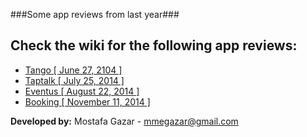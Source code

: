 ###Some app reviews from last year###

Check the wiki for the following app reviews:
----
* [Tango \[ June 27, 2104 \]](https://github.com/MostafaGazar/apps_stripped/wiki/Tango--%5B-June-27,-2104-%5D)
* [Taptalk \[ July 25, 2014 \]](https://github.com/MostafaGazar/apps_stripped/wiki/Taptalk-%5B-July-25,-2014-%5D)
* [Eventus \[ August 22, 2014 \]](https://github.com/MostafaGazar/apps_stripped/wiki/Eventus-%5B-August-22,-2014-%5D)
* [Booking \[ November 11, 2014 \]](https://github.com/MostafaGazar/apps_stripped/wiki/Booking-%5B-November-11,-2014-%5D)


**Developed by:**
Mostafa Gazar - mmegazar@gmail.com
